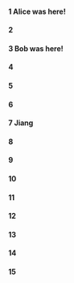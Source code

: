 #### 1 Alice was here!
#### 2
#### 3 Bob was here!
#### 4
#### 5
#### 6
#### 7 Jiang
#### 8
#### 9
#### 10
#### 11
#### 12
#### 13
#### 14
#### 15